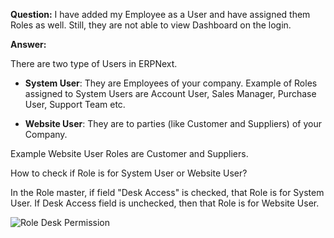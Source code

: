 **Question:** I have added my Employee as a User and have assigned them Roles as well. Still, they are not able to view Dashboard on the login.

**Answer:**

There are two type of Users in ERPNext.

*   **System User**: They are Employees of your company. Example of Roles assigned to System Users are Account User, Sales Manager, Purchase User, Support Team etc.
    
*   **Website User**: They are to parties (like Customer and Suppliers) of your Company.
    

Example Website User Roles are Customer and Suppliers.

How to check if Role is for System User or Website User?

In the Role master, if field "Desk Access" is checked, that Role is for System User. If Desk Access field is unchecked, then that Role is for Website User.

![Role Desk Permission](https://docs.erpnext.com/files/role-deskperm.png)